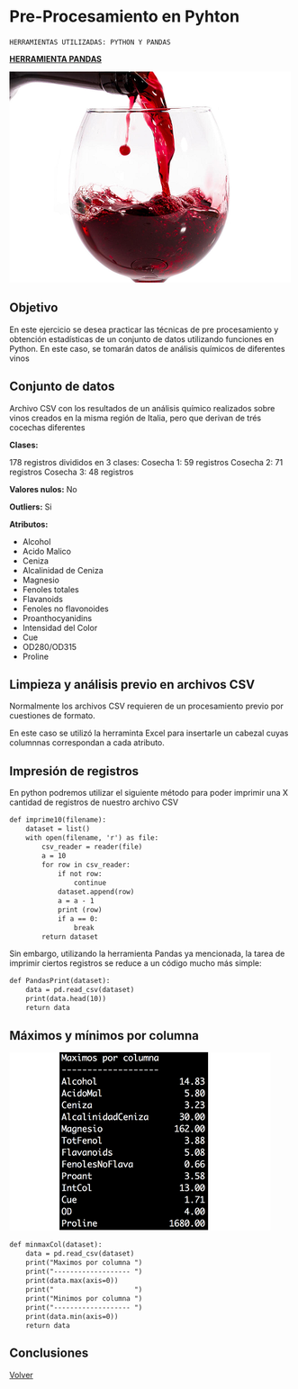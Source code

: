 # Pre-Procesamiento en Pyhton

`HERRAMIENTAS UTILIZADAS: PYTHON Y PANDAS`

[**HERRAMIENTA PANDAS**](./pandas.md)

![](./images/wine.png)

## Objetivo

En este ejercicio se desea practicar las técnicas de pre procesamiento y obtención estadísticas de un conjunto de datos utilizando funciones en Python. En este caso, se tomarán datos de análisis químicos de diferentes vinos

## Conjunto de datos

Archivo CSV con los resultados de un análisis químico realizados sobre vinos creados en la misma región de Italia, pero que derivan de trés cocechas diferentes

**Clases:**

178 registros divididos en 3 clases:
Cosecha 1: 59 registros
Cosecha 2: 71 registros
Cosecha 3: 48 registros

**Valores nulos:**
No

**Outliers:**
Si

**Atributos:**

                
+ Alcohol
+ Acido Malico
+ Ceniza
+ Alcalinidad de Ceniza
+ Magnesio
+ Fenoles totales
+ Flavanoids
+ Fenoles no flavonoides
+ Proanthocyanidins
+ Intensidad del Color
+ Cue
+ OD280/OD315
+ Proline	

## Limpieza y análisis previo en archivos CSV

Normalmente los archivos CSV requieren de un procesamiento previo por cuestiones de formato.

En este caso se utilizó la herraminta Excel para insertarle un cabezal cuyas columnnas correspondan a cada atributo.


## Impresión de registros

En python podremos utilizar el siguiente método para poder imprimir una X cantidad de registros de nuestro archivo CSV


```pyhton
def imprime10(filename):
    dataset = list()
    with open(filename, 'r') as file:
        csv_reader = reader(file)
        a = 10
        for row in csv_reader:
            if not row:
                continue
            dataset.append(row)
            a = a - 1
            print (row)
            if a == 0:
                break
        return dataset
```

Sin embargo, utilizando la herramienta Pandas ya mencionada, la tarea de imprimir ciertos registros se reduce a un código mucho más simple:

```pyhton
def PandasPrint(dataset):
    data = pd.read_csv(dataset)
    print(data.head(10))
    return data
```

## Máximos y mínimos por columna
![](./images/maximos.png)
```pyhton
def minmaxCol(dataset):
    data = pd.read_csv(dataset)
    print("Maximos por columna ")
    print("------------------- ")
    print(data.max(axis=0))
    print("                    ")
    print("Minimos por columna ")
    print("------------------- ")
    print(data.min(axis=0))
    return data
```

## Conclusiones

[Volver](./../README.md)
